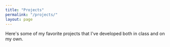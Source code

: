 ```yaml
---
title: "Projects"
permalink: "/projects/"
layout: page
---
```


Here's some of my favorite projects that I've developed both in class and on my own.